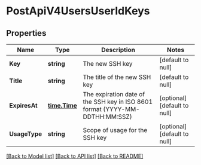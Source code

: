 # PostApiV4UsersUserIdKeys

## Properties
Name | Type | Description | Notes
------------ | ------------- | ------------- | -------------
**Key** | **string** | The new SSH key | [default to null]
**Title** | **string** | The title of the new SSH key | [default to null]
**ExpiresAt** | [**time.Time**](time.Time.md) | The expiration date of the SSH key in ISO 8601 format (YYYY-MM-DDTHH:MM:SSZ) | [optional] [default to null]
**UsageType** | **string** | Scope of usage for the SSH key | [optional] [default to null]

[[Back to Model list]](../README.md#documentation-for-models) [[Back to API list]](../README.md#documentation-for-api-endpoints) [[Back to README]](../README.md)


